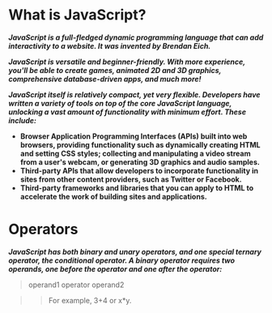 # What is JavaScript?

***JavaScript is a full-fledged dynamic programming language that can add interactivity to a website. It was invented by Brendan Eich.***

***JavaScript is versatile and beginner-friendly. With more experience, you'll be able to create games, animated 2D and 3D graphics, comprehensive database-driven apps, and much more!***

***JavaScript itself is relatively compact, yet very flexible. Developers have written a variety of tools on top of the core JavaScript language, unlocking a vast amount of functionality with minimum effort. These include:***

* **Browser Application Programming Interfaces (APIs) built into web browsers, providing functionality such as dynamically creating HTML and setting CSS styles; collecting and manipulating a video stream from a user's webcam, or generating 3D graphics and audio samples.**
* **Third-party APIs that allow developers to incorporate functionality in sites from other content providers, such as Twitter or Facebook.**
* **Third-party frameworks and libraries that you can apply to HTML to accelerate the work of building sites and applications.**
# Operators

***JavaScript has both binary and unary operators, and one special ternary operator, the conditional operator. A binary operator requires two operands, one before the operator and one after the operator:***

> operand1 operator operand2

>> For example, 3+4 or x*y.